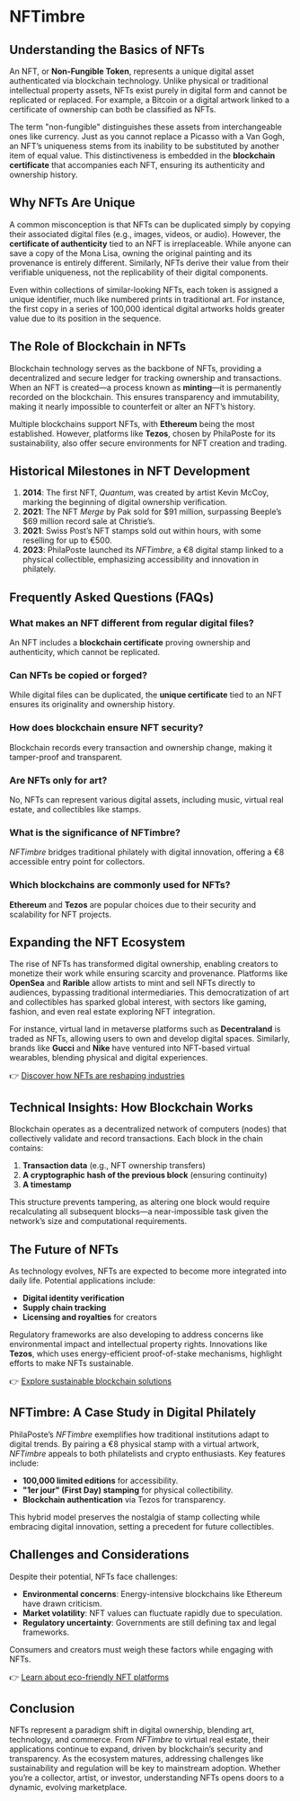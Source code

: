 # NFTimbre

## Understanding the Basics of NFTs

An NFT, or **Non-Fungible Token**, represents a unique digital asset authenticated via blockchain technology. Unlike physical or traditional intellectual property assets, NFTs exist purely in digital form and cannot be replicated or replaced. For example, a Bitcoin or a digital artwork linked to a certificate of ownership can both be classified as NFTs.  

The term "non-fungible" distinguishes these assets from interchangeable ones like currency. Just as you cannot replace a Picasso with a Van Gogh, an NFT’s uniqueness stems from its inability to be substituted by another item of equal value. This distinctiveness is embedded in the **blockchain certificate** that accompanies each NFT, ensuring its authenticity and ownership history.

## Why NFTs Are Unique  

A common misconception is that NFTs can be duplicated simply by copying their associated digital files (e.g., images, videos, or audio). However, the **certificate of authenticity** tied to an NFT is irreplaceable. While anyone can save a copy of the Mona Lisa, owning the original painting and its provenance is entirely different. Similarly, NFTs derive their value from their verifiable uniqueness, not the replicability of their digital components.  

Even within collections of similar-looking NFTs, each token is assigned a unique identifier, much like numbered prints in traditional art. For instance, the first copy in a series of 100,000 identical digital artworks holds greater value due to its position in the sequence.

## The Role of Blockchain in NFTs  

Blockchain technology serves as the backbone of NFTs, providing a decentralized and secure ledger for tracking ownership and transactions. When an NFT is created—a process known as **minting**—it is permanently recorded on the blockchain. This ensures transparency and immutability, making it nearly impossible to counterfeit or alter an NFT’s history.  

Multiple blockchains support NFTs, with **Ethereum** being the most established. However, platforms like **Tezos**, chosen by PhilaPoste for its sustainability, also offer secure environments for NFT creation and trading.

## Historical Milestones in NFT Development  

1. **2014**: The first NFT, *Quantum*, was created by artist Kevin McCoy, marking the beginning of digital ownership verification.  
2. **2021**: The NFT *Merge* by Pak sold for $91 million, surpassing Beeple’s $69 million record sale at Christie’s.  
3. **2021**: Swiss Post’s NFT stamps sold out within hours, with some reselling for up to €500.  
4. **2023**: PhilaPoste launched its *NFTimbre*, a €8 digital stamp linked to a physical collectible, emphasizing accessibility and innovation in philately.

## Frequently Asked Questions (FAQs)  

### **What makes an NFT different from regular digital files?**  
An NFT includes a **blockchain certificate** proving ownership and authenticity, which cannot be replicated.  

### **Can NFTs be copied or forged?**  
While digital files can be duplicated, the **unique certificate** tied to an NFT ensures its originality and ownership history.  

### **How does blockchain ensure NFT security?**  
Blockchain records every transaction and ownership change, making it tamper-proof and transparent.  

### **Are NFTs only for art?**  
No, NFTs can represent various digital assets, including music, virtual real estate, and collectibles like stamps.  

### **What is the significance of NFTimbre?**  
*NFTimbre* bridges traditional philately with digital innovation, offering a €8 accessible entry point for collectors.  

### **Which blockchains are commonly used for NFTs?**  
**Ethereum** and **Tezos** are popular choices due to their security and scalability for NFT projects.

## Expanding the NFT Ecosystem  

The rise of NFTs has transformed digital ownership, enabling creators to monetize their work while ensuring scarcity and provenance. Platforms like **OpenSea** and **Rarible** allow artists to mint and sell NFTs directly to audiences, bypassing traditional intermediaries. This democratization of art and collectibles has sparked global interest, with sectors like gaming, fashion, and even real estate exploring NFT integration.  

For instance, virtual land in metaverse platforms such as **Decentraland** is traded as NFTs, allowing users to own and develop digital spaces. Similarly, brands like **Gucci** and **Nike** have ventured into NFT-based virtual wearables, blending physical and digital experiences.  

👉 [Discover how NFTs are reshaping industries](https://bit.ly/okx-bonus)

## Technical Insights: How Blockchain Works  

Blockchain operates as a decentralized network of computers (nodes) that collectively validate and record transactions. Each block in the chain contains:  
1. **Transaction data** (e.g., NFT ownership transfers)  
2. **A cryptographic hash of the previous block** (ensuring continuity)  
3. **A timestamp**  

This structure prevents tampering, as altering one block would require recalculating all subsequent blocks—a near-impossible task given the network’s size and computational requirements.  

## The Future of NFTs  

As technology evolves, NFTs are expected to become more integrated into daily life. Potential applications include:  
- **Digital identity verification**  
- **Supply chain tracking**  
- **Licensing and royalties** for creators  

Regulatory frameworks are also developing to address concerns like environmental impact and intellectual property rights. Innovations like **Tezos**, which uses energy-efficient proof-of-stake mechanisms, highlight efforts to make NFTs sustainable.  

👉 [Explore sustainable blockchain solutions](https://bit.ly/okx-bonus)

## NFTimbre: A Case Study in Digital Philately  

PhilaPoste’s *NFTimbre* exemplifies how traditional institutions adapt to digital trends. By pairing a €8 physical stamp with a virtual artwork, *NFTimbre* appeals to both philatelists and crypto enthusiasts. Key features include:  
- **100,000 limited editions** for accessibility.  
- **"1er jour" (First Day) stamping** for physical collectibility.  
- **Blockchain authentication** via Tezos for transparency.  

This hybrid model preserves the nostalgia of stamp collecting while embracing digital innovation, setting a precedent for future collectibles.  

## Challenges and Considerations  

Despite their potential, NFTs face challenges:  
- **Environmental concerns**: Energy-intensive blockchains like Ethereum have drawn criticism.  
- **Market volatility**: NFT values can fluctuate rapidly due to speculation.  
- **Regulatory uncertainty**: Governments are still defining tax and legal frameworks.  

Consumers and creators must weigh these factors while engaging with NFTs.  

👉 [Learn about eco-friendly NFT platforms](https://bit.ly/okx-bonus)

## Conclusion  

NFTs represent a paradigm shift in digital ownership, blending art, technology, and commerce. From *NFTimbre* to virtual real estate, their applications continue to expand, driven by blockchain’s security and transparency. As the ecosystem matures, addressing challenges like sustainability and regulation will be key to mainstream adoption. Whether you’re a collector, artist, or investor, understanding NFTs opens doors to a dynamic, evolving marketplace.
